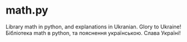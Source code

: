 # math.py
Library math in python, and explanations in Ukranian. Glory to Ukraine!
Бібліотека math в python, та пояснення українською. Слава Україні!
